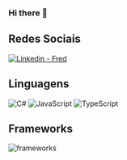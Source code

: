### Hi there 👋

<!--
**fredso82/fredso82** is a ✨ _special_ ✨ repository because its `README.md` (this file) appears on your GitHub profile.

Here are some ideas to get you started:

- 🔭 I’m currently working on ...
- 🌱 I’m currently learning ...
- 👯 I’m looking to collaborate on ...
- 🤔 I’m looking for help with ...
- 💬 Ask me about ...
- 📫 How to reach me: ...
- 😄 Pronouns: ...
- ⚡ Fun fact: ...
-->
## Redes Sociais
<p align="left">
<a href="https://www.linkedin.com/in/frederico-oliveira-19424734/" target="blank"><img src="https://skillicons.dev/icons?i=linkedin" alt="Linkedin - Fred" /></a>
</p>

## Linguagens
![C#](https://skillicons.dev/icons?i=cs)
![JavaScript](https://skillicons.dev/icons?i=javascript)
![TypeScript](https://skillicons.dev/icons?i=ts)

## Frameworks
![frameworks](https://skillicons.dev/icons?i=angular,bootstrap,dotnet)
